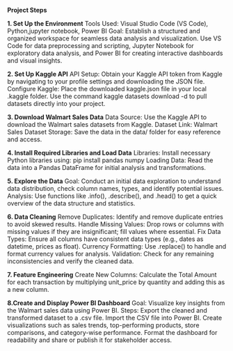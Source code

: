 **Project Steps**

**1. Set Up the Environment**
Tools Used: Visual Studio Code (VS Code), Python,jupyter notebook, Power BI
Goal: Establish a structured and organized workspace for seamless data analysis and visualization. Use VS Code for data preprocessing and scripting, Jupyter Notebook for exploratory data analysis, and Power BI for creating interactive dashboards and visual insights.

**2. Set Up Kaggle API**
API Setup: Obtain your Kaggle API token from Kaggle by navigating to your profile settings and downloading the JSON file.
Configure Kaggle:
Place the downloaded kaggle.json file in your local .kaggle folder.
Use the command kaggle datasets download -d <dataset-path> to pull datasets directly into your project.

**3. Download Walmart Sales Data**
Data Source: Use the Kaggle API to download the Walmart sales datasets from Kaggle.
Dataset Link: Walmart Sales Dataset
Storage: Save the data in the data/ folder for easy reference and access.

**4. Install Required Libraries and Load Data**
Libraries: Install necessary Python libraries using:
pip install pandas numpy 
Loading Data: Read the data into a Pandas DataFrame for initial analysis and transformations.

**5. Explore the Data**
Goal: Conduct an initial data exploration to understand data distribution, check column names, types, and identify potential issues.
Analysis: Use functions like .info(), .describe(), and .head() to get a quick overview of the data structure and statistics.

**6. Data Cleaning**
Remove Duplicates: Identify and remove duplicate entries to avoid skewed results.
Handle Missing Values: Drop rows or columns with missing values if they are insignificant; fill values where essential.
Fix Data Types: Ensure all columns have consistent data types (e.g., dates as datetime, prices as float).
Currency Formatting: Use .replace() to handle and format currency values for analysis.
Validation: Check for any remaining inconsistencies and verify the cleaned data.

**7. Feature Engineering**
Create New Columns: Calculate the Total Amount for each transaction by multiplying unit_price by quantity and adding this as a new column.

**8.Create and Display Power BI Dashboard**
Goal: Visualize key insights from the Walmart sales data using Power BI.
Steps:
Export the cleaned and transformed dataset to a .csv file.
Import the CSV file into Power BI.
Create visualizations such as sales trends, top-performing products, store comparisons, and category-wise performance.
Format the dashboard for readability and share or publish it for stakeholder access.
